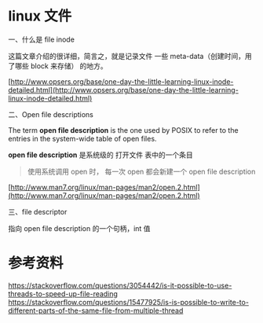 # linux 文件

一、什么是 file inode

这篇文章介绍的很详细，简言之，就是记录文件 一些 meta-data（创建时间，用了哪些 block 来存储） 的地方。

[http://www.opsers.org/base/one-day-the-little-learning-linux-inode-detailed.html](http://www.opsers.org/base/one-day-the-little-learning-linux-inode-detailed.html)



二、Open file descriptions

The term **open file description** is the one used by POSIX to refer to the entries in the system-wide table of open files.

**open file description** 是系统级的 打开文件 表中的一个条目

> 使用系统调用 open 时， 每一次 open 都会新建一个  open file description

[http://www.man7.org/linux/man-pages/man2/open.2.html](http://www.man7.org/linux/man-pages/man2/open.2.html)

三、file descriptor

指向 open file description 的一个句柄，int 值


# 参考资料

 https://stackoverflow.com/questions/3054442/is-it-possible-to-use-threads-to-speed-up-file-reading
 https://stackoverflow.com/questions/15477925/is-is-possible-to-write-to-different-parts-of-the-same-file-from-multiple-thread 

